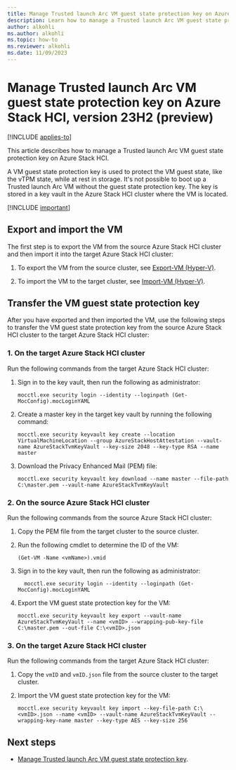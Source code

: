 ```yaml
---
title: Manage Trusted launch Arc VM guest state protection key on Azure Stack HCI, version 23H2 (preview)
description: Learn how to manage a Trusted launch Arc VM guest state protection key on Azure Stack HCI, version 23H2 (preview).
author: alkohli
ms.author: alkohli
ms.topic: how-to
ms.reviewer: alkohli
ms.date: 11/09/2023
---
```


# Manage Trusted launch Arc VM guest state protection key on Azure Stack HCI, version 23H2 (preview)

[!INCLUDE [applies-to](../../includes/hci-applies-to-23h2.md)]

This article describes how to manage a Trusted launch Arc VM guest state protection key on Azure Stack HCI.

A VM guest state protection key is used to protect the VM guest state, like the vTPM state, while at rest in storage. It's not possible to boot up a Trusted launch Arc VM without the guest state protection key. The key is stored in a key vault in the Azure Stack HCI cluster where the VM is located.

[!INCLUDE [important](../../includes/hci-preview.md)]

## Export and import the VM

The first step is to export the VM from the source Azure Stack HCI cluster and then import it into the target Azure Stack HCI cluster:

1. To export the VM from the source cluster, see [Export-VM (Hyper-V)](/powershell/module/hyper-v/export-vm).

2. To import the VM to the target cluster, see [Import-VM (Hyper-V)](/powershell/module/hyper-v/import-vm).

## Transfer the VM guest state protection key

After you have exported and then imported the VM, use the following steps to transfer the VM guest state protection key from the source Azure Stack HCI cluster to the target Azure Stack HCI cluster:

### 1. On the target Azure Stack HCI cluster

Run the following commands from the target Azure Stack HCI cluster:

1. Sign in to the key vault, then run the following as administrator:

   ```azurepowershell
   mocctl.exe security login --identity --loginpath (Get-MocConfig).mocLoginYAML
   ```

1. Create a master key in the target key vault by running the following command:

   ```azurepowershell
   mocctl.exe security keyvault key create --location VirtualMachineLocation --group AzureStackHostAttestation --vault-name AzureStackTvmKeyVault --key-size 2048 --key-type RSA --name master
   ```

1. Download the Privacy Enhanced Mail (PEM) file:

   ```azurepowershell
   mocctl.exe security keyvault key download --name master --file-path C:\master.pem --vault-name AzureStackTvmKeyVault
   ```

### 2. On the source Azure Stack HCI cluster

Run the following commands from the source Azure Stack HCI cluster:

1. Copy the PEM file from the target cluster to the source cluster.

1. Run the following cmdlet to determine the ID of the VM:

   ```azurepowershell
   (Get-VM -Name <vmName>).vmid  
   ```

1. Sign in to the key vault, then run the following as administrator:

   ```azurepowershell
     mocctl.exe security login --identity --loginpath (Get-MocConfig).mocLoginYAML
   ```

1. Export the VM guest state protection key for the VM:

   ```azurepowershell
   mocctl.exe security keyvault key export --vault-name AzureStackTvmKeyVault --name <vmID> --wrapping-pub-key-file C:\master.pem --out-file C:\<vmID>.json  
   ```

### 3. On the target Azure Stack HCI cluster

Run the following commands from the target Azure Stack HCI cluster:

1. Copy the `vmID` and `vmID.json` file from the source cluster to the target cluster.

1. Import the VM guest state protection key for the VM:

   ```azurepowershell
   mocctl.exe security keyvault key import --key-file-path C:\<vmID>.json --name <vmID> --vault-name AzureStackTvmKeyVault --wrapping-key-name master --key-type AES --key-size 256
   ```

## Next steps

- [Manage Trusted launch Arc VM guest state protection key](trusted-launch-vm-import-key.md).